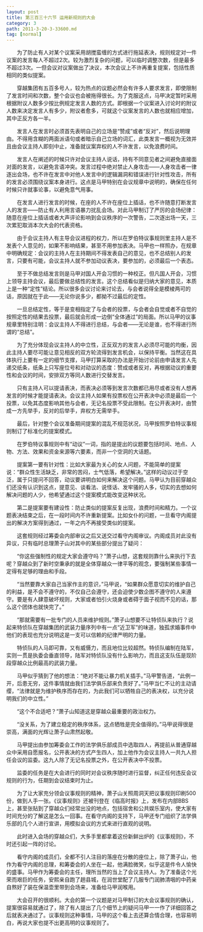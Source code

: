 ```yaml
---
layout: post
title: 第三百三十六节 运用新规则的大会
category: 3
path: 2011-3-20-3-33600.md
tag: [normal]
---
```


　　为了防止有人对某个议案采用胡搅蛮缠的方式进行拖延表决，规则规定对一件议案的发言每人不超过2次。较为激烈复杂的问题，可以临时调整次数，但是最多不超过3次。一但会议对议案做出了决议，本次会议上不许再重复提案，包括性质相同的类似提案。

　　穿越集团有五百多号人，较为热点的议题必然会有许多人要求发言，即使限制了发言时间和次数，整个会议也会被拖得很长。为了克服这点，马甲决定暂时采用根据附议人数多少按比例规定发言人数的方式。即根据一个议案进入讨论时的附议人数来决定发言人有多少，附议者愈多，可就这个议案发言的人数也就相应增加，其中正反方各一半。

　　发言人在发言时必须首先表明自己的立场是“赞成”或者“反对”，然后说明理由。不得用含糊的两面派语句或者暗示自己立场的词汇，此类发言一概视为无效并且由会议主持人即刻中止，准备就议案弃权的人不许发言，以免浪费时间。

　　发言人在阐述的时候只许对会议主持人说话，持有不同意见者之间避免直接面对面的发言，以避免言语冲突。发言过程中绝对禁止人身攻击——人身攻击者一律逐出会场，也不许在发言中对他人发言中的逻辑漏洞和错误进行针对性攻击，所有的发言必须围绕议案本身进行。这点是马甲特别在会议规章中说明的，确保在任何时候只许就事论事，以避免意气用事。

　　在发言人进行发言的时候，在座的人不许在座位上插话，也不许随意打断发言人的发言——防止有人利用言语暴力扰乱会场。对此马甲制订了严厉的会场纪律：随意在座位上插话或者大声评论影响到会议秩序的一次警告，二次逐出场一天，三次累犯取消本次大会的代表资格。

　　由于会议主持人有主导会议进程的权力，所以在罗伯特议事规则里主持人是不发表个人意见的，如果不影响结果，甚至不用参加表决。马甲也一样照办，在规章中明确规定：会议的主持人在主持期间不得发表自己的意见，也不总结别人的发言，只要有可能，会议主持人就不参加动议表决，要参加的，必须最后一个表态。

　　至于不做总结发言则是马甲对国人开会习惯的一种校正。但凡国人开会，习惯上领导主持会议，最后要做总结性的发言。这个总结看似是归纳大家的意见，本质上是一种“定性”结论。所以很多会议讨论来讨论去，与会者说得全是模棱两可的话，原因就在于此——无论你说多少，都拗不过最后的定性。

　　一旦总结定性，等于是变相指定了与会者的投票，与会者会自觉或者不自觉的按照定性的结果去投票，最后就会形成一边倒“全体通过”的局面。所以马甲的议事规章里特别注明：会议主持人不得进行总结，与会者——无论是谁，也不得进行所谓的“总结”。

　　为了充分体现会议主持人的中立性，正反双方的发言人必须尽可能的均衡，因此主持人要尽可能让意见相反的双方轮流得到发言机会，以保持平衡。当然这在具体执行上要有一定的细节支撑，马甲打算采取的办法是开始讨论前由申请发言人先递交纸条，纸条上只写座位号和对动议的态度：赞成或者反对，再根据动议的重要性和会议的时间，安排双方等同人数进行交替发言。

　　只有主持人可以提请表决，而表决必须等到发言次数都已用尽或者没有人想再发言的时候才能提请表决。会议主持人如果有投票权在公开表决中必须是最后一个投票，以免其态度影响其他与会者，无记名投票不受此限制。在公开表决时，由赞成一方先举手，反对的后举手，弃权方无需举手。

　　最后，针对整个会议准备期间提案的混乱不规范状况，马甲按照罗伯特议事规则制订了标准化的提案模式。

　　在罗伯特议事规则中有“动议”一词，指的是提出的议题要包括时间、地点、人物、方法、效果和资金来源等六要素，而非一个空洞的大话题。

　　提案第一要有针对性：比如大家最为关心的女人问题，不能简单的提案说：“群众性生活缺乏，非常的苦闷，士气低落，希望解决。”这样的动议过于空泛，属于只提问不回答，动议要讲明白如何来解决这个问题。马甲认为目前穿越众们还没有认识到这点，提意见、谈看法、说怪话、发牢骚的人多，切实的去想如何解决问题的人少，他希望通过这个提案模式能改变这种状况。

　　第二是提案要有建设性：防止类似的提案反复出现，浪费时间和精力。一个议题表决结束之后，在一段时间内不许重新提案。比如女仆的问题，一旦看守内阁提出的解决方案得到通过，一年之内不再接受类似的提案。

　　这套规则经过筹委会内部审议之后又送交过看守内阁审议。内阁成员对此没有异议，只有临时总理萧子山对其中的某些部分提出了疑问：

　　“你这些强制性的规定大家会遵守吗？”萧子山想，这套规则靠什么来执行下去呢？穿越众到了新时空秉承的就是全体穿越众一律平等的观念，要强制某些事情一定得有足够的理由和手段。

　　“当然要靠大家自己当家作主的意识，”马甲说，“如果群众愿意切实的维护自己的利益，是不会不遵守的，不仅自己会遵守，还会迫使少数企图不遵守的人来遵守。要是有人肆意破坏规则，大家或者怕引火烧身或者碍于面子视而不见的话，那么这个团体也就快完了。”

　　“那就需要有一批专门的人员来维护规则。”萧子山想要不让特侦队来执行？说起来特侦队在穿越集团的武装力量序列中有一点“近卫军”的味道，独孤求婚事件中他们的表现也充分说明这是一支可以信赖的纪律严明的力量。

　　特侦队的人马即可靠，又有威慑力，而且地位比较超然。特侦队编制在陆军，实则一贯是执委会垂直领导，陆军对特侦队没有什么影响力，而且这支队伍是现阶段穿越众比例最高的武装力量。

　　马甲似乎猜到了他的想法：“绝对不能让暴力机关插手。”马甲警告道，“此例一开，后患无穷，这件事情就由我们法学俱乐部来负责好了。”马甲当仁不让的主动请缨，“法律就是为维护秩序而存在的，为此我们可以牺牲自己的表决权，以充分说明我们的中立性。”

　　“这个不合适吧？”萧子山知道这是穿越众最重要的政治权力。

　　“没关系，为了建立稳定的秩序体系，这点牺牲是完全值得的。”马甲说得很是崇高，满面的光辉让萧子山肃然起敬。

　　马甲提出由参加筹委会工作的法学俱乐部成员中选取四人，再提前从普通穿越众中采用自愿报名，公开表决的方式产生四人，加上他作为会议主持人一共九人担任会议的监委。这九人除了无记名投票之外，在公开表决中不投票。

　　监委的任务是在大会进行的同时对会议秩序随时进行监督，纠正任何违反会议规则的行为，任期到会议结束时为止。

　　为了让大家充分领会议事规则的精神，萧子山关照周洞天把议事规则印刷500份，做到人手一张。《议事规则》还被刊登在《临高时报》上，发布在内部BBS上，甚至张贴到了穿越众们经常出没的地点，包括宿舍和公共娱乐室内，使大家有时间充分的了解这是怎么一回事。在看守内阁的支持下，马甲还专门组织了法学俱乐部的几个人进行宣讲，用模拟会议的方式来进行直观的说明。

　　此时进入会场的穿越众们，大多手里都拿着这份新鲜出炉的《议事规则》，不时还引起一阵的讨论。

　　看守内阁的成员们，全都不引人注目的落座在分散的座位上，除了萧子山，他作为看守内阁的总理，和筹委会的人坐在一起，他满脸微笑，似乎这是件令人愉快的盛事。马甲作为筹委会的主任，理所当然的当上了会议主持人。为了准备这个光荣而艰巨的任务，安熙亲自跑了趟县城，在润世堂配了几服专门润肺清咽的中药亲自熬好了装在保温壶里带到会场来，准备给马甲润喉用。

　　大会召开的很顺利。大会的第一个议题是对马甲制订的大会议事规则的确认，提案很容易就通过了，除了有人提出了几个细节上的疑问马甲一一作了详细回答之后就表决通过了。议事规则这种事情，马甲的这个看上去还算合情合理，也容易明白，再说大家也提不出更高明的议事规则了。
